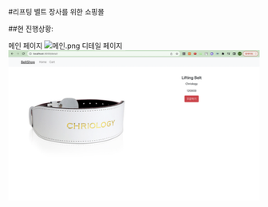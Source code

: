#리프팅 벨트 장사를 위한 쇼핑몰

##현 진행상황:

메인 페이지
![메인.png](./%EB%A9%94%EC%9D%B8.png)
디테일 페이지
![디테일.png](./%EB%94%94%ED%85%8C%EC%9D%BC.png)